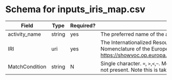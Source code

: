 # Schema for inputs_iris_map.csv

| Field          | Type   | Required? | Note                                                                                                                                                                                                                                                                                                                |
|----------------|--------|-----------|---------------------------------------------------------------------------------------------------------------------------------------------------------------------------------------------------------------------------------------------------------------------------------------------------------------------|
| activity_name  | string | yes       | The preferred name of the activity                                                                                                                                                                                                                                                                                  |
| IRI            | uri    | yes       | The Internationalized Resource Identifier from the ontology (prefereably the Combined Nomenclature of the European commission https://showvoc.op.europa.eu/#/datasets/ESTAT_Combined_Nomenclature,_2017_(CN_2017)/data)                                                                                             |
| MatchCondition | string | N | Single character. `=`, `>`,`<`,`~`. Meaning 'equal to','a superset of', 'a subset of', 'a proxy for'. Assumes `=` if not present. Note this is taken from the [GLAD ElementaryFlowMapping schema](https://github.com/UNEP-Economy-Division/GLAD-ElementaryFlowResources/blob/master/Formats/FlowMapping.md?plain=1) |
